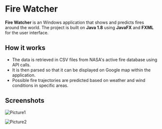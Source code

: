 # Fire Watcher

**Fire Watcher** is an Windows application that shows and predicts fires around the world. The project is built on **Java 1.8** using **JavaFX** and **FXML** for the user interface. 

## How it works

- The data is retrieved in CSV files from NASA's active fire database using API calls.
- It is then parsed so that it can be displayed on Google map within the application.
- Possible fire trajectories are predicted based on weather and wind conditions in specific areas.

## Screenshots

![Picture1](https://user-images.githubusercontent.com/70981597/141253887-40526961-bee6-4b55-94d1-047edacef469.png)

![Picture2](https://user-images.githubusercontent.com/70981597/141253951-d934798f-b94b-4f8b-b5d8-6f26ba465a12.png)
